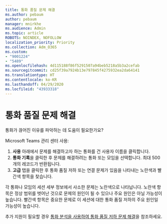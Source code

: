 ```yaml
---
title: 통화 품질 문제 해결
ms.author: pebaum
author: pebaum
manager: mnirkhe
ms.audience: Admin
ms.topic: article
ROBOTS: NOINDEX, NOFOLLOW
localization_priority: Priority
ms.collection: Adm_O365
ms.custom:
- "9001224"
- "5489"
ms.openlocfilehash: 4d115188f86f5291507a94beb5218a5b3a2cefab
ms.sourcegitcommit: cd25f39a7924b13e797845f4275932ea2da64141
ms.translationtype: HT
ms.contentlocale: ko-KR
ms.lasthandoff: 04/29/2020
ms.locfileid: "43933318"
---
```

# <a name="troubleshoot-call-quality-problems"></a>통화 품질 문제 해결

통화가 끊어진 이유를 파악하는 데 도움이 필요한가요?

Microsoft Teams 관리 센터 사용:

1. **사용** 아래에서 문제를 해결하고자 하는 통화를 건 사용자 이름을 클릭합니다.
2. **통화 기록**을 클릭한 후 문제를 해결하려는 통화 또는 모임을 선택합니다. 최대 500개의 레코드가 반환됩니다.
3. **고급** 탭을 클릭한 후 통화 품질 저하 또는 연결 문제가 있음을 나타내는 노란색과 빨간색 항목을 찾습니다.

각 통화나 모임의 세션 세부 정보에서 사소한 문제는 노란색으로 나타납니다. 노란색 항목은 정상 범위를 벗어난 것으로 문제의 원인이 될 수 있으나 주요 원인은 아닐 가능성이 높습니다. 빨간색 항목은 중요한 문제로 이 세션에 대한 통화 품질 저하의 주요 원인일 가능성이 높습니다.

추가 지원이 필요할 경우 [통화 분석을 사용하여 통화 품질 저하 문제 해결](https://docs.microsoft.com/microsoftteams/use-call-analytics-to-troubleshoot-poor-call-quality#troubleshoot-call-quality-problems-using-call-analytics)을 참조하세요.
